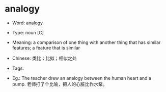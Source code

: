 # analogy

- Word: analogy

- Type: noun [C]
- Meaning: a comparison of one thing with another thing that has similar features; a feature that is similar
- Chinese: 类比；比拟；相似之处
- Tags: 
- Eg.: The teacher drew an analogy between the human heart and a pump. 老师打了个比喻，把人的心脏比作水泵。

